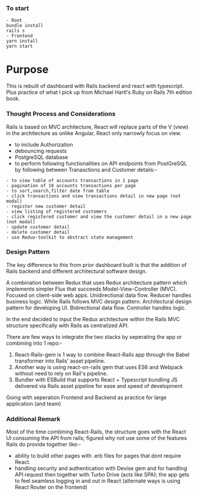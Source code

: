 ### To start
```
- Root
bundle install
rails s 
- Frontend
yarn install
yarn start
```
# Purpose
This is rebuilt of dashboard with Rails backend and react with typescript. Plus practice of what I pick up from Michael Hartl's Ruby on Rails 7th edition book.

### Thought Process and Considerations
Rails is based on MVC architecture, React will replace parts of the V (view) in the architecture as unlike Angular, React only narrowly focus on view.
- to include Authorization
- debouncing requests
- PostgreSQL database
- to perform following functionalities on API endpoints from PostGreSQL by following between Tranasctions and Customer details:-
````
- to view table of accounts transactions in 1 page
- pagination of 10 accounts transactions per page
- to sort,search,filter date from table
- click transactions and view transactions detail in new page (not modal)
- register new customer detail 
- view listing of registered customers
- click registered customer and view the customer detail in a new page (not modal)
- update customer detail
- delete customer detail
- use Redux-toolkit to abstract state management
````
### Design Pattern
The key difference to this from prior dashboard built is that the addition of Rails backend and different architectural software design. 

A combination between Redux that uses Redux architecture pattern which implements simpler Flux that succeeds Model-View-Controller (MVC). Focused on client-side web apps. Unidirectional data flow. Reducer handles business logic.
While Rails follows MVC design pattern. Architectural design pattern for developing UI. Bidirectional data flow. Controller handles logic.

In the end decided to input the Redux architecture within the Rails MVC structure specifically with Rails as centralized API.

There are few ways to integrate the two stacks by seperating the app or combining into 1 repo:-
1. React-Rails-gem is 1 way to combine React-Rails app through the Babel transformer into Rails' asset pipeline. 
2. Another way is using react-on-rails gem that uses ES6 and Webpack without need to rely on Rail's pipeline.
3. Bundler with ESBuild that supports React + Typescript  bundling JS delivered via Rails asset pipeline for ease and speed of development

Going with seperation Frontend and Backend as practice for large application (and team)

### Additional Remark
Most of the time combining React-Rails, the structure goes with the React UI consuming the API from rails; figured why not use some of the features Rails do provide together like:-
- ability to build other pages with .erb files for pages that dont require React. 
- handling security and authentication with Devise gem and for handling API request then together with Turbo Drive (acts like SPA); the app gets to feel seamless logging in and out in React (alternate ways is using React Router on the frontend)